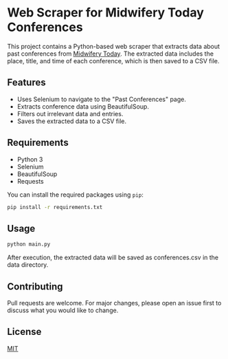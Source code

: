 # Web Scraper for Midwifery Today Conferences

This project contains a Python-based web scraper that extracts data about past conferences from [Midwifery Today](https://www.midwiferytoday.com/). The extracted data includes the place, title, and time of each conference, which is then saved to a CSV file.

## Features

- Uses Selenium to navigate to the "Past Conferences" page.
- Extracts conference data using BeautifulSoup.
- Filters out irrelevant data and entries.
- Saves the extracted data to a CSV file.

## Requirements

- Python 3
- Selenium
- BeautifulSoup
- Requests

You can install the required packages using `pip`:

```bash
pip install -r requirements.txt
```

## Usage

```bash
python main.py
```
After execution, the extracted data will be saved as conferences.csv in the data directory.

## Contributing
Pull requests are welcome. For major changes, please open an issue first to discuss what you would like to change.

## License

[MIT](https://choosealicense.com/licenses/mit/)
